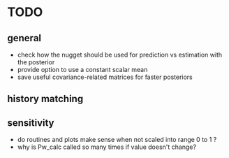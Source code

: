 # TODO

## general
* check how the nugget should be used for prediction vs estimation with the posterior
* provide option to use a constant scalar mean
* save useful covariance-related matrices for faster posteriors

## history matching

## sensitivity
* do routines and plots make sense when not scaled into range 0 to 1 ?
* why is Pw\_calc called so many times if value doesn't change?
